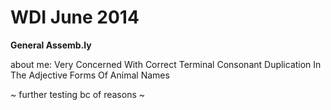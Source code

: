 # WDI June 2014

__General Assemb.ly__

about me: Very Concerned With Correct Terminal Consonant Duplication In The Adjective Forms Of Animal Names


 ~ further testing bc of reasons ~
